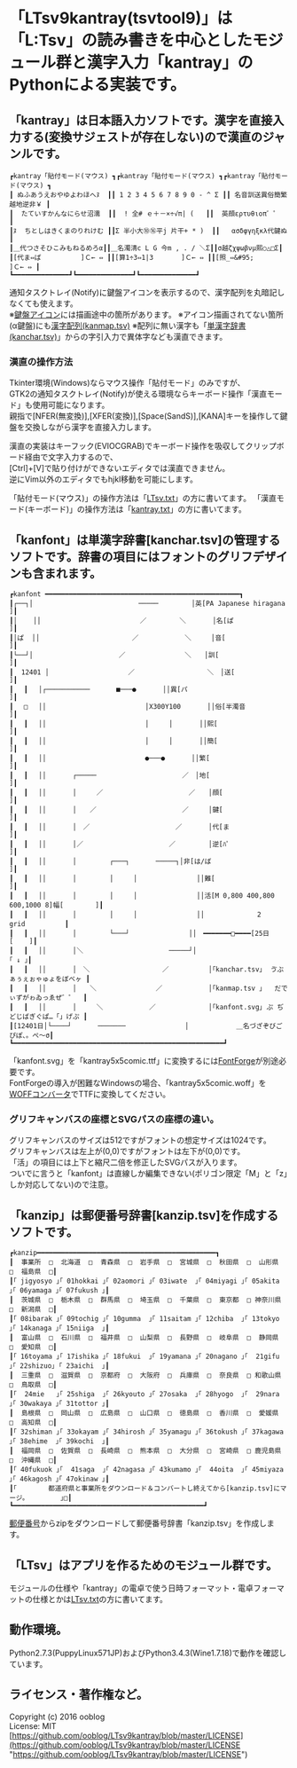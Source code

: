 # 「LTsv9kantray(tsvtool9)」は「L:Tsv」の読み書きを中心としたモジュール群と漢字入力「kantray」のPythonによる実装です。

## 「kantray」は日本語入力ソフトです。漢字を直接入力する(変換サジェストが存在しない)ので漢直のジャンルです。

    ┏kantray「貼付モード(マウス) ┓┏kantray「貼付モード(マウス) ┓┏kantray「貼付モード(マウス) ┓
    ┃ ぬふあうえおやゆよわほへﾇ  ┃┃ 1 2 3 4 5 6 7 8 9 0 - ^ Σ ┃┃ 名音訓送異俗簡繁越地逆非￥ ┃
    ┃  たていすかんなにらせ沼濡  ┃┃  ! 全# ｅ＋－×÷√π| (   ┃┃  英顔ερτυθιοπ゛゜  ┃
    ┃ﾇ  ちとしはきくまのりれけむ ┃┃Σ 半小大⑩⑯平j 片干+ * )  ┃┃   ασδφγηξκλ代鍵ぬ ┃
    ┃＿代つさそひこみもねるめろα┃┃＿名濁清c L G 今m , . / ＼Σ┃┃σ越ζχψωβνμ熙○△□Σ┃
    ┃[代ま⇔ぱ          ]Ｃ← ⇔ ┃┃[算1÷3⇔1|3       ]Ｃ← ⇔ ┃┃[照_⇔&#95;        ]Ｃ← ⇔ ┃
    ┗━━━━━━━━━━━━━━┛┗━━━━━━━━━━━━━━┛┗━━━━━━━━━━━━━━┛

通知タスクトレイ&#40;Notify&#41;に鍵盤アイコンを表示するので、漢字配列を丸暗記しなくても使えます。  
※[鍵盤アイコン](kanmap.png "https://github.com/ooblog/LTsv9kantray/blob/master/kanmap.png")には描画途中の箇所があります。  
※アイコン描画されてない箇所&#40;α鍵盤&#41;にも[漢字配列(kanmap.tsv)](kanmap.tsv "https://github.com/ooblog/LTsv9kantray/blob/master/kanmap.tsv")
※配列に無い漢字も「[単漢字辞書(kanchar.tsv)](kanchar.tsv "https://github.com/ooblog/LTsv9kantray/blob/master/kanchar.tsv")」からの字引入力で異体字なども漢直できます。  

### 漢直の操作方法

Tkinter環境&#40;Windows&#41;ならマウス操作「貼付モード」のみですが、  
GTK2の通知タスクトレイ&#40;Notify&#41;が使える環境ならキーボード操作「漢直モード」も使用可能になります。  
親指で&#91;NFER&#40;無変換&#41;&#93;,&#91;XFER&#40;変換&#41;&#93;,&#91;Space&#40;SandS&#41;&#93;,&#91;KANA&#93;キーを操作して鍵盤を交換しながら漢字を直接入力します。  

漢直の実装はキーフック(EVIOCGRAB)でキーボード操作を吸収してクリップボード経由で文字入力するので、  
&#91;Ctrl&#93;+&#91;V&#93;で貼り付けができないエディタでは漢直できません。  
逆にVim以外のエディタでもhjkl移動を可能にします。  

「貼付モード(マウス)」の操作方法は「[LTsv.txt](LTsv.txt "https://github.com/ooblog/LTsv9kantray/blob/master/LTsv.txt")」の方に書いてます。  
「漢直モード(キーボード)」の操作方法は「[kantray.txt](kantray.txt "https://github.com/ooblog/LTsv9kantray/blob/master/kantray.txt")」の方に書いてます。  

## 「kanfont」は単漢字辞書&#91;kanchar.tsv&#93;の管理するソフトです。辞書の項目にはフォントのグリフデザインも含まれます。

    ┏kanfont ━━━━━━━━━━━━━━━━━━━━━━━━━━━━━━━━━━━━━━━━━━━━━━━━━┓
    ┃┌──┐│　　　　　　　　　　　　　　　　─────　　　　　│英[PA Japanese hiragana                  ]┃
    ┃│    ││　　　　　　　　　　　　　　　／　　　　　＼　　　　│名[ぱ                                    ]┃
    ┃│ぱ  ││　　　　　　　　　　　　　　／　　　　　　　＼　　　│音[                                      ]┃
    ┃└──┘│　　　　　　　　　　　　　／　　　　　　　　　＼　　│訓[                                      ]┃
    ┃  12401 │　　　　　　　　　　　　／　　　　　　　　　　　＼　│送[                                      ]┃
    ┃ 　┃　 │┌───────────　　　　■───●　　　　││異[パ                                    ]┃
    ┃ 　□　 ││　　　　　　　　　　　　　　　│X300Y100　　　　││俗[半濁音                                ]┃
    ┃ 　┃　 ││　　　　　　　　　　　　　　　│　　　│　　　　││熙[                                      ]┃
    ┃ 　┃　 ││　　　　　　　　　　　　　　　│　　　│　　　　││簡[                                      ]┃
    ┃ 　┃　 ││　　　　　　　　　　　　　　　●───●　　　　││繁[                                      ]┃
    ┃ 　┃　 ││　　　　┌─────　　　　　　　　　　　　　／　│地[                                      ]┃
    ┃ 　┃　 ││　　　　│　　　／　　　　　　　　　　　　　／　　│顔[                                      ]┃
    ┃ 　┃　 ││　　　　│　　／　　　　　　　　　　　　　／　　　│鍵[                                      ]┃
    ┃ 　┃　 ││　　　　│　／　　　　　　　　　　　　　／　　　　│代[ま                                    ]┃
    ┃ 　┃　 ││　　　　│／　　　　　　　　　　　　　／　　　　　│逆[ﾊﾟ                                    ]┃
    ┃ 　┃　 ││　　　　│　　　　　┌───┐　　　　─────┐│非[は/ば                                 ]┃
    ┃ 　┃　 ││　　　　│　　　　　│　　　│　　　　　　　　　││難[                                      ]┃
    ┃ 　┃　 ││　　　　│　　　　　│　　　│　　　　　　　　　││活[M 0,800 400,800 600,1000 8]幅[        ]┃
    ┃ 　┃　 ││　　　　│　　　　　│　　　│　　　　　　　　　││　　　　　　　　2 　　　　grid　　　　　　┃
    ┃ 　┃　 ││　　　　│　　　　　└───┘　　　　　　　　　││　━━━━━━━□━━━━[25日 　　[    ]┃
    ┃ 　┃　 ││　　　　│＼　　　　　　　　　　　　　─────┘│　　　　　　　　　　　　　　　　　　｢ ↓ ｣┃
    ┃ 　┃　 ││　　　　│　＼　　　　　　　　　　　／　　　　　　│｢kanchar.tsv｣  ゔぶぁぅぇぉゃゅょをぼべヶ ┃
    ┃ 　┃　 ││　　　　│　　＼　　　　　　　　　／　　　　　　　│｢kanmap.tsv ｣   だでぃずがゎゐっゑぜ゛゜  ┃
    ┃ 　┃ 　││　　　　│　　　＼　　　　　　　／　　　　　　　　│｢kanfont.svg｣ ぷ ぢどじばぎぐぱ…「」げぷ ┃
    ┃[12401日│└────┘　　　　───────　　　　　　　　　│　　　　　　  ＿名づざぞびごぴぽ、。ぺ〜σ┃
    ┗━━━━━━━━━━━━━━━━━━━━━━━━━━━━━━━━━━━━━━━━━━━━━━━━━━━━━┛

「kanfont.svg」を「kantray5x5comic.ttf」に変換するには[FontForge](http://fontforge.github.io/ja/ "FontForge")が別途必要です。  
FontForgeの導入が困難なWindowsの場合、「kantray5x5comic.woff」を[WOFFコンバータ](http://opentype.jp/woffconv.htm "WOFFコンバータ")でTTFに変換してください。  

### グリフキャンバスの座標とSVGパスの座標の違い。

グリフキャンバスのサイズは512ですがフォントの想定サイズは1024です。  
グリフキャンバスは左上が&#40;0,0&#41;ですがフォントは左下が&#40;0,0&#41;です。  
「活」の項目には上下と縮尺二倍を修正したSVGパスが入ります。  
ついでに言うと「kanfont」は直線しか編集できない&#40;ポリゴン限定「M」と「z」しか対応してない&#41;ので注意。  

## 「kanzip」は郵便番号辞書&#91;kanzip.tsv&#93;を作成するソフトです。

    ┏kanzip━━━━━━━━━━━━━━━━━━━━━━━━━━━━━━━━━━━━━━━━━━━━━┓
    ┃  事業所  □  北海道  □  青森県  □  岩手県  □  宮城県  □  秋田県  □  山形県  □  福島県  □┃
    ┃｢ jigyosyo ｣｢ 01hokkai ｣｢ 02aomori ｣｢ 03iwate  ｣｢ 04miyagi ｣｢ 05akita  ｣｢ 06yamaga ｣｢ 07fukush ｣┃
    ┃  茨城県  □  栃木県  □  群馬県  □  埼玉県  □  千葉県  □  東京都  □ 神奈川県 □  新潟県  □┃
    ┃｢ 08ibarak ｣｢ 09tochig ｣｢ 10gumma  ｣｢ 11saitam ｣｢ 12chiba  ｣｢ 13tokyo  ｣｢ 14kanaga ｣｢ 15niiga  ｣┃
    ┃  富山県  □  石川県  □  福井県  □  山梨県  □  長野県  □  岐阜県  □  静岡県  □  愛知県  □┃
    ┃｢ 16toyama ｣｢ 17ishika ｣｢ 18fukui  ｣｢ 19yamana ｣｢ 20nagano ｣｢  21gifu  ｣｢ 22shizuo｣ ｢ 23aichi  ｣┃
    ┃  三重県  □  滋賀県  □  京都府  □  大阪府  □  兵庫県  □  奈良県  □ 和歌山県 □  鳥取県  □┃
    ┃｢  24mie   ｣｢ 25shiga  ｣｢ 26kyouto ｣｢ 27osaka  ｣｢ 28hyogo  ｣｢  29nara  ｣｢ 30wakaya ｣｢ 31tottor ｣┃
    ┃  島根県  □  岡山県  □  広島県  □  山口県  □  徳島県  □  香川県  □  愛媛県  □  高知県  □┃
    ┃｢ 32shiman ｣｢ 33okayam ｣｢ 34hirosh ｣｢ 35yamagu ｣｢ 36tokush ｣｢ 37kagawa ｣｢ 38ehime  ｣｢ 39kochi  ｣┃
    ┃  福岡県  □  佐賀県  □  長崎県  □  熊本県  □  大分県  □  宮崎県  □ 鹿児島県 □  沖縄県  □┃
    ┃｢ 40fukuok ｣｢  41saga  ｣｢ 42nagasa ｣｢ 43kumamo ｣｢  44oita  ｣｢ 45miyaza ｣｢ 46kagosh ｣｢ 47okinaw ｣┃
    ┃｢        都道府県と事業所をダウンロード＆コンバートし終えてから[kanzip.tsv]にマージ。        ｣□┃
    ┗━━━━━━━━━━━━━━━━━━━━━━━━━━━━━━━━━━━━━━━━━━━━━━━━┛

[郵便番号](http://www.post.japanpost.jp/zipcode/dl/readme.html "郵便番号データの説明 - 日本郵便")からzipをダウンロードして郵便番号辞書「kanzip.tsv」を作成します。  

## 「LTsv」はアプリを作るためのモジュール群です。

モジュールの仕様や「kantray」の電卓で使う日時フォーマット・電卓フォーマットの仕様とかは[LTsv.txt](LTsv.txt)の方に書いてます。  

## 動作環境。

Python2.7.3(PuppyLinux571JP)およびPython3.4.3(Wine1.7.18)で動作を確認しています。  

## ライセンス・著作権など。

Copyright (c) 2016 ooblog  
License: MIT  
[https://github.com/ooblog/LTsv9kantray/blob/master/LICENSE](https://github.com/ooblog/LTsv9kantray/blob/master/LICENSE "https://github.com/ooblog/LTsv9kantray/blob/master/LICENSE")  
